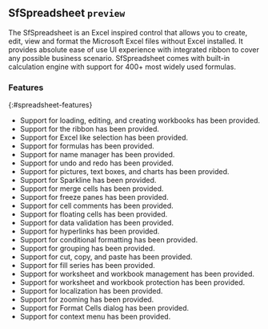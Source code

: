 ## SfSpreadsheet `preview`

The SfSpreadsheet is an Excel inspired control that allows you to create, edit, view and format the Microsoft Excel files without Excel installed. It provides absolute ease of use UI experience with integrated ribbon to cover any possible business scenario. SfSpreadsheet comes with built-in calculation engine with support for 400+ most widely used formulas.

### Features
{:#spreadsheet-features}

* Support for loading, editing, and creating workbooks has been provided.
* Support for the ribbon has been provided.
* Support for Excel like selection has been provided.
* Support for formulas has been provided.
* Support for name manager has been provided.
* Support for undo and redo has been provided.
* Support for pictures, text boxes, and charts has been provided.
* Support for Sparkline has been provided.
* Support for merge cells has been provided.
* Support for freeze panes has been provided.
* Support for cell comments has been provided.
* Support for floating cells has been provided.
* Support for data validation has been provided.
* Support for hyperlinks has been provided.
* Support for conditional formatting has been provided.
* Support for grouping has been provided.
* Support for cut, copy, and paste has been provided.
* Support for fill series has been provided.
* Support for worksheet and workbook management has been provided.
* Support for worksheet and workbook protection has been provided.
* Support for localization has been provided.
* Support for zooming has been provided.
* Support for Format Cells dialog has been provided.
* Support for context menu has been provided.

